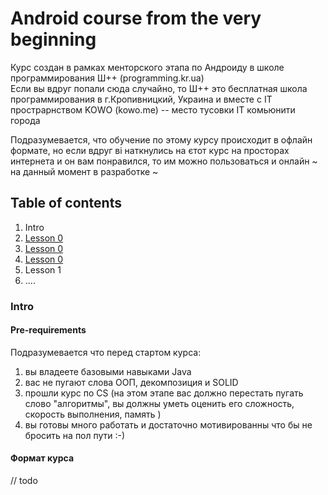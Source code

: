 # Android course from the very beginning
Курс создан в рамках менторского этапа по Андроиду в школе программирования Ш++ (programming.kr.ua)  
Если вы вдруг попали сюда случайно, то Ш++ это бесплатная школа программирования в г.Кропивницкий, Украина 
и вместе с IT прострарнством KOWO (kowo.me) -- место тусовки IT комьюнити города
   
Подразумевается, что обучение по этому курсу происходит в офлайн формате, но если вдруг ві наткнулись на єтот курс на 
просторах интернета и он вам понравился, то им можно пользоваться и онлайн 
~ на данный момент в разработке ~  

## Table of contents
1. Intro 
2. [Lesson 0](./lessons/lesson_0.md)
2. [Lesson 0](lesson_0.md)
2. [Lesson 0](lesson_0.md)
3. Lesson 1
4. ....

### Intro 
#### Pre-requirements 
Подразумевается что перед стартом курса:
1. вы владеете базовыми навыками Java
2. вас не пугают слова ООП, декомпозиция и SOLID
3. прошли курс по CS (на этом этапе вас должно перестать пугать слово "алгоритмы", 
вы должны уметь оценить его сложность, скорость выполнения, память ) 
4. вы готовы много работать и достаточно мотивированны что бы не бросить на пол пути :-) 

#### Формат курса 
// todo 

